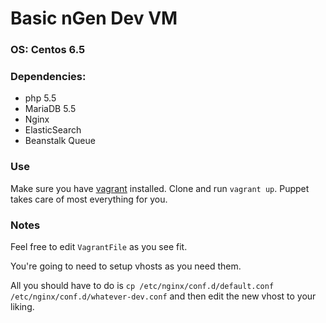 # Basic nGen Dev VM

### OS: Centos 6.5

### Dependencies:
   - php 5.5
   - MariaDB 5.5
   - Nginx
   - ElasticSearch
   - Beanstalk Queue

### Use

Make sure you have [vagrant](http://vagrantup.com) installed. Clone and run `vagrant up`. Puppet takes care of most everything for you. 

### Notes

Feel free to edit `VagrantFile` as you see fit.

You're going to need to setup vhosts as you need them. 

All you should have to do is `cp /etc/nginx/conf.d/default.conf /etc/nginx/conf.d/whatever-dev.conf` and then edit the new vhost to your liking. 
